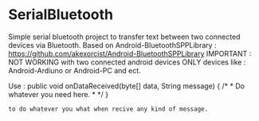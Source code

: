 # SerialBluetooth
Simple serial bluetooth project to transfer text between two connected devices via Bluetooth.
Based on Android-BluetoothSPPLibrary : https://github.com/akexorcist/Android-BluetoothSPPLibrary
IMPORTANT : NOT WORKING with two connected android devices ONLY devices like : Android-Ardiuno or Android-PC and ect.

Use :
    public void onDataReceived(byte[] data, String message) {
        /*
        * Do whatever you need here.
        * */
    }
    
    to do whatever you what when recive any kind of message.
